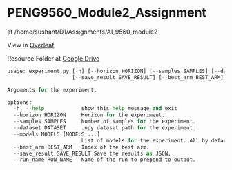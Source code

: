 # PENG9560_Module2_Assignment


at /home/sushant/D1/Assignments/AI_9560_module2


View in [Overleaf](https://www.overleaf.com/read/bpqxdfxbsxds#deab8a)

Resource Folder at [Google Drive](https://drive.google.com/drive/u/0/folders/1ZamN8_n0ETlPOtv5ehjcDv1lExfxLtVT)


```python
usage: experiment.py [-h] [--horizon HORIZON] [--samples SAMPLES] [--dataset DATASET] [--models MODELS [MODELS ...]]
                     [--save_result SAVE_RESULT] [--best_arm BEST_ARM] [--run_name RUN_NAME]

Arguments for the experiment.

options:
  -h, --help            show this help message and exit
  --horizon HORIZON     Horizon for the experiment. 
  --samples SAMPLES     Number of samples for the experiment.
  --dataset DATASET     .npy dataset path for the experiment.
  --models MODELS [MODELS ...]
                        List of models for the experiment. All by default: RMED1  RMED2 IF BTM DOUBLER SAVAGE RUCB RCS 
  --best_arm BEST_ARM   Index of the best arm.
  --save_result SAVE_RESULT Save the results as JSON.
  --run_name RUN_NAME   Name of the run to prepend to output.
```